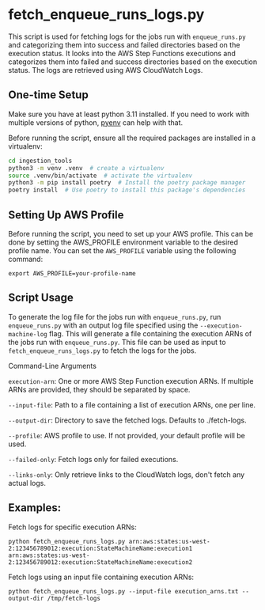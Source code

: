 # fetch_enqueue_runs_logs.py

This script is used for fetching logs for the jobs run with `enqueue_runs.py` and categorizing them into success and failed directories based on the execution status. It looks into the AWS Step Functions executions and categorizes them into failed and success directories based on the execution status. The logs are retrieved using AWS CloudWatch Logs.

## One-time Setup
Make sure you have at least python 3.11 installed. If you need to work with multiple versions of python, [pyenv](https://github.com/pyenv/pyenv) can help with that.

Before running the script, ensure all the required packages are installed in a virtualenv:
```bash
cd ingestion_tools
python3 -m venv .venv  # create a virtualenv
source .venv/bin/activate  # activate the virtualenv
python3 -m pip install poetry  # Install the poetry package manager
poetry install  # Use poetry to install this package's dependencies
```

## Setting Up AWS Profile
Before running the script, you need to set up your AWS profile. This can be done by setting the AWS_PROFILE environment variable to the desired profile name. You can set the `AWS_PROFILE` variable using the following command:

`export AWS_PROFILE=your-profile-name`

## Script Usage
To generate the log file for the jobs run with `enqueue_runs.py`, run `enqueue_runs.py` with an output log file specified using the `--execution-machine-log` flag. This will generate a file containing the execution ARNs of the jobs run with `enqueue_runs.py`. This file can be used as input to `fetch_enqueue_runs_logs.py` to fetch the logs for the jobs.

Command-Line Arguments

`execution-arn`: One or more AWS Step Function execution ARNs. If multiple ARNs are provided, they should be separated by space.

`--input-file`: Path to a file containing a list of execution ARNs, one per line.

`--output-dir`: Directory to save the fetched logs. Defaults to ./fetch-logs.

`--profile`: AWS profile to use. If not provided, your default profile will be used.

`--failed-only`: Fetch logs only for failed executions.

`--links-only`: Only retrieve links to the CloudWatch logs, don't fetch any actual logs.

## Examples:

Fetch logs for specific execution ARNs:

`python fetch_enqueue_runs_logs.py arn:aws:states:us-west-2:123456789012:execution:StateMachineName:execution1 arn:aws:states:us-west-2:123456789012:execution:StateMachineName:execution2`

Fetch logs using an input file containing execution ARNs:

`python fetch_enqueue_runs_logs.py --input-file execution_arns.txt --output-dir /tmp/fetch-logs`
